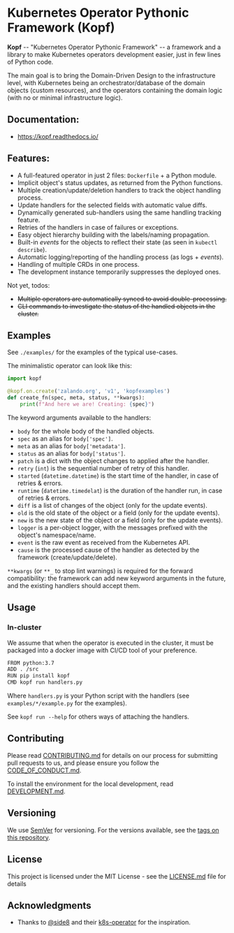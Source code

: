 # Kubernetes Operator Pythonic Framework (Kopf)

**Kopf** -- "Kubernetes Operator Pythonic Framework" -- a framework and a library
to make Kubernetes operators development easier, just in few lines of Python code. 

The main goal is to bring the Domain-Driven Design to the infrastructure level,
with Kubernetes being an orchestrator/database of the domain objects (custom resources),
and the operators containing the domain logic (with no or minimal infrastructure logic).


## Documentation:

* https://kopf.readthedocs.io/


## Features:

* A full-featured operator in just 2 files: `Dockerfile` + a Python module.
* Implicit object's status updates, as returned from the Python functions.
* Multiple creation/update/deletion handlers to track the object handling process.
* Update handlers for the selected fields with automatic value diffs.
* Dynamically generated sub-handlers using the same handling tracking feature.
* Retries of the handlers in case of failures or exceptions.
* Easy object hierarchy building with the labels/naming propagation.
* Built-in _events_ for the objects to reflect their state (as seen in `kubectl describe`).
* Automatic logging/reporting of the handling process (as logs + _events_).
* Handling of multiple CRDs in one process.
* The development instance temporarily suppresses the deployed ones.

Not yet, todos:

* ~~Multiple operators are automatically synced to avoid double-processing.~~
* ~~CLI commands to investigate the status of the handled objects in the cluster.~~


## Examples

See `./examples/` for the examples of the typical use-cases.

The minimalistic operator can look like this:

```python
import kopf

@kopf.on.create('zalando.org', 'v1', 'kopfexamples')
def create_fn(spec, meta, status, **kwargs):
    print(f"And here we are! Creating: {spec}")
```

The keyword arguments available to the handlers:

* `body` for the whole body of the handled objects.
* `spec` as an alias for `body['spec']`.
* `meta` as an alias for `body['metadata']`.
* `status` as an alias for `body['status']`.
* `patch` is a dict with the object changes to applied after the handler.
* `retry` (`int`) is the sequential number of retry of this handler.
* `started` (`datetime.datetime`) is the start time of the handler, in case of retries & errors.
* `runtime` (`datetime.timedelat`) is the duration of the handler run, in case of retries & errors.
* `diff` is a list of changes of the object (only for the update events).
* `old` is the old state of the object or a field (only for the update events).
* `new` is the new state of the object or a field (only for the update events).
* `logger` is a per-object logger, with the messages prefixed with the object's namespace/name.
* `event` is the raw event as received from the Kubernetes API.
* `cause` is the processed cause of the handler as detected by the framework (create/update/delete).

`**kwargs` (or `**_` to stop lint warnings) is required for the forward
compatibility: the framework can add new keyword arguments in the future,
and the existing handlers should accept them.


## Usage

### In-cluster

We assume that when the operator is executed in the cluster, it must be packaged
into a docker image with CI/CD tool of your preference.

```bash
FROM python:3.7
ADD . /src
RUN pip install kopf
CMD kopf run handlers.py
```

Where `handlers.py` is your Python script with the handlers
(see `examples/*/example.py` for the examples).

See `kopf run --help` for others ways of attaching the handlers.


## Contributing

Please read [CONTRIBUTING.md](CONTRIBUTING.md) for details
on our process for submitting pull requests to us, and please ensure
you follow the [CODE_OF_CONDUCT.md](CODE_OF_CONDUCT.md).

To install the environment for the local development,
read [DEVELOPMENT.md](DEVELOPMENT.md).


## Versioning

We use [SemVer](http://semver.org/) for versioning. For the versions available,
see the [tags on this repository](https://github.com/zalando-incubator/kopf/tags). 


## License

This project is licensed under the MIT License - see the [LICENSE.md](LICENSE.md) file for details


## Acknowledgments

* Thanks to [@side8](https://github.com/side8) and their [k8s-operator](https://github.com/side8/k8s-operator)
  for the inspiration.
